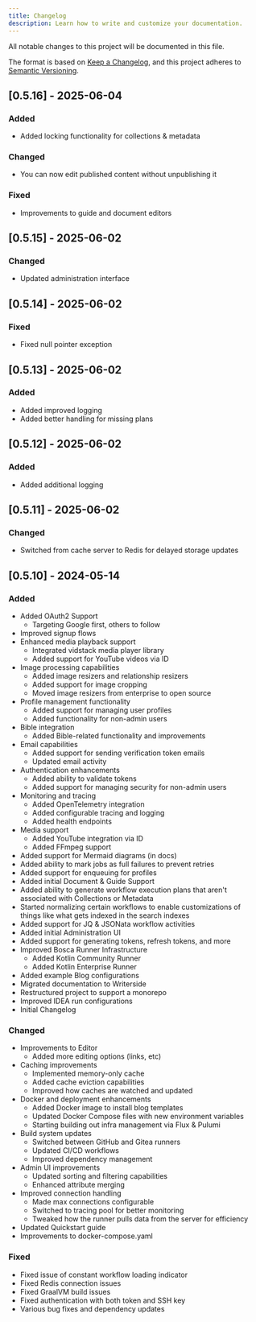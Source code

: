 ```yaml
---
title: Changelog
description: Learn how to write and customize your documentation.
---
```


All notable changes to this project will be documented in this file.

The format is based on [Keep a Changelog](https://keepachangelog.com/en/1.1.0/),
and this project adheres to [Semantic Versioning](https://semver.org/spec/v2.0.0.html).

## [0.5.16] - 2025-06-04

### Added

- Added locking functionality for collections & metadata

### Changed

- You can now edit published content without unpublishing it

### Fixed

- Improvements to guide and document editors

## [0.5.15] - 2025-06-02

### Changed

- Updated administration interface

## [0.5.14] - 2025-06-02

### Fixed

- Fixed null pointer exception

## [0.5.13] - 2025-06-02

### Added

- Added improved logging
- Added better handling for missing plans

## [0.5.12] - 2025-06-02

### Added

- Added additional logging

## [0.5.11] - 2025-06-02

### Changed

- Switched from cache server to Redis for delayed storage updates

## [0.5.10] - 2024-05-14

### Added

- Added OAuth2 Support
  - Targeting Google first, others to follow
- Improved signup flows
- Enhanced media playback support
  - Integrated vidstack media player library
  - Added support for YouTube videos via ID
- Image processing capabilities
  - Added image resizers and relationship resizers
  - Added support for image cropping
  - Moved image resizers from enterprise to open source
- Profile management functionality
  - Added support for managing user profiles
  - Added functionality for non-admin users
- Bible integration
  - Added Bible-related functionality and improvements
- Email capabilities
  - Added support for sending verification token emails
  - Updated email activity
- Authentication enhancements
  - Added ability to validate tokens
  - Added support for managing security for non-admin users
- Monitoring and tracing
  - Added OpenTelemetry integration
  - Added configurable tracing and logging
  - Added health endpoints
- Media support
  - Added YouTube integration via ID
  - Added FFmpeg support
- Added support for Mermaid diagrams (in docs)
- Added ability to mark jobs as full failures to prevent retries
- Added support for enqueuing for profiles
- Added initial Document & Guide Support
- Added ability to generate workflow execution plans that aren't associated with Collections or Metadata
- Started normalizing certain workflows to enable customizations of things like what gets indexed in the search indexes
- Added support for JQ & JSONata workflow activities
- Added initial Administration UI
- Added support for generating tokens, refresh tokens, and more
- Improved Bosca Runner Infrastructure
  - Added Kotlin Community Runner
  - Added Kotlin Enterprise Runner
- Added example Blog configurations
- Migrated documentation to Writerside
- Restructured project to support a monorepo
- Improved IDEA run configurations
- Initial Changelog

### Changed

- Improvements to Editor
  - Added more editing options (links, etc)
- Caching improvements
  - Implemented memory-only cache
  - Added cache eviction capabilities
  - Improved how caches are watched and updated
- Docker and deployment enhancements
  - Added Docker image to install blog templates
  - Updated Docker Compose files with new environment variables
  - Starting building out infra management via Flux & Pulumi
- Build system updates
  - Switched between GitHub and Gitea runners
  - Updated CI/CD workflows
  - Improved dependency management
- Admin UI improvements
  - Updated sorting and filtering capabilities
  - Enhanced attribute merging
- Improved connection handling
  - Made max connections configurable
  - Switched to tracing pool for better monitoring
  - Tweaked how the runner pulls data from the server for efficiency
- Updated Quickstart guide
- Improvements to docker-compose.yaml

### Fixed

- Fixed issue of constant workflow loading indicator
- Fixed Redis connection issues
- Fixed GraalVM build issues
- Fixed authentication with both token and SSH key
- Various bug fixes and dependency updates
